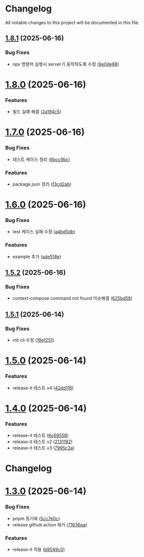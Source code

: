 # Changelog

All notable changes to this project will be documented in this file.



## [1.8.1](https://github.com/weproud/context-compose/compare/v1.8.0...v1.8.1) (2025-06-16)


### Bug Fixes

* npx 명령어 실행시 server가 동작하도록 수정 ([9e0de88](https://github.com/weproud/context-compose/commit/9e0de8884bcdb10e2d23d54f775f7df7807db664))

# [1.8.0](https://github.com/weproud/context-compose/compare/v1.7.0...v1.8.0) (2025-06-16)


### Features

* 빌드 실패 해결 ([2a194c5](https://github.com/weproud/context-compose/commit/2a194c539b4e195b5a8c8ed61825f4edf97fe5b5))

# [1.7.0](https://github.com/weproud/context-compose/compare/v1.6.0...v1.7.0) (2025-06-16)


### Bug Fixes

* 테스트 케이스 정리 ([6bcc9bc](https://github.com/weproud/context-compose/commit/6bcc9bc862ee90268e3cb54160311b6e0e47a4e1))


### Features

* package.json 정리 ([f3cd2ab](https://github.com/weproud/context-compose/commit/f3cd2ab8ccdbd39b659020f229ba46883aebd7f9))

# [1.6.0](https://github.com/weproud/context-compose/compare/v1.5.2...v1.6.0) (2025-06-16)


### Bug Fixes

* test 케이스 실패 수정 ([a4bd5db](https://github.com/weproud/context-compose/commit/a4bd5dbc0c3ce7f99d48999c127478418cd211de))


### Features

* example 추가 ([ade518e](https://github.com/weproud/context-compose/commit/ade518e1213f848df4d70bf7431811c60b27e559))

## [1.5.2](https://github.com/weproud/context-compose/compare/v1.5.1...v1.5.2) (2025-06-16)


### Bug Fixes

* context-compose command not found 이슈해결 ([625bd58](https://github.com/weproud/context-compose/commit/625bd58754ccee862956060a3e54a2663c4d157b))

## [1.5.1](https://github.com/weproud/context-compose/compare/v1.5.0...v1.5.1) (2025-06-14)


### Bug Fixes

* init cli 수정 ([19ef251](https://github.com/weproud/context-compose/commit/19ef251836a5254052707773c2db7ec8f0a0509e))

# [1.5.0](https://github.com/weproud/context-compose/compare/v1.4.0...v1.5.0) (2025-06-14)


### Features

* release-it 테스트 v4 ([42dd116](https://github.com/weproud/context-compose/commit/42dd116347b18b7bef62b7c3a46c6e7e6e44c511))

# [1.4.0](https://github.com/weproud/context-compose/compare/v1.3.0...v1.4.0) (2025-06-14)


### Features

* release-it 테스트 ([6c69558](https://github.com/weproud/context-compose/commit/6c695583439809b8e77eaf2cc4404e086b4e36d9))
* release-it 테스트 v2 ([2131192](https://github.com/weproud/context-compose/commit/21311927013c4c97a6934eb2a0c8f5ef47171644))
* release-it 테스트 v3 ([7995c3a](https://github.com/weproud/context-compose/commit/7995c3a49ac15afd061e2072b15c7d554c27b375))

# Changelog

# [1.3.0](https://github.com/weproud/context-compose/compare/v1.2.1...v1.3.0) (2025-06-14)


### Bug Fixes

* pnpm 동기화 ([5cc7e0c](https://github.com/weproud/context-compose/commit/5cc7e0ce710d5f2e4d38d9a2e2cebfcbbd4eaf2d))
* release github action 제거 ([71636ea](https://github.com/weproud/context-compose/commit/71636ea532d5e220851b2d6c0a0c562c30187356))


### Features

* release-it 적용 ([b9549c0](https://github.com/weproud/context-compose/commit/b9549c033be8c3d284c1d7d3e2988432581adb27))
